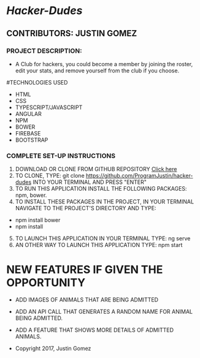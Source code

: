 # _Hacker-Dudes_

## CONTRIBUTORS: **JUSTIN GOMEZ**

### PROJECT DESCRIPTION:
* A Club for hackers, you could become a member by joining the roster, edit your stats, and remove yourself from the club if you choose.

#TECHNOLOGIES USED

* HTML
* CSS
* TYPESCRIPT/JAVASCRIPT
* ANGULAR
* NPM
* BOWER
* FIREBASE
* BOOTSTRAP

### COMPLETE SET-UP INSTRUCTIONS

1. DOWNLOAD OR CLONE FROM GITHUB REPOSITORY [Click here](https://github.com/ProgramJustin/hacker-dudes)
2. TO CLONE, TYPE: git clone https://github.com/ProgramJustin/hacker-dudes INTO YOUR TERMINAL AND PRESS "ENTER"
3. TO RUN THIS APPLICATION INSTALL THE FOLLOWING PACKAGES: npm, bower.
4. TO INSTALL THESE PACKAGES IN THE PROJECT, IN YOUR TERMINAL NAVIGATE TO THE PROJECT'S DIRECTORY AND TYPE:
* npm install bower
* npm install
5. TO LAUNCH THIS APPLICATION IN YOUR TERMINAL TYPE: ng serve
6. AN OTHER WAY TO LAUNCH THIS APPLICATION TYPE: npm start

# NEW FEATURES IF GIVEN THE OPPORTUNITY
* ADD IMAGES OF ANIMALS THAT ARE BEING ADMITTED
* ADD AN API CALL THAT GENERATES A RANDOM NAME FOR ANIMAL BEING ADMITTED.
* ADD A FEATURE THAT SHOWS MORE DETAILS OF ADMITTED ANIMALS.

* Copyright 2017, Justin Gomez

